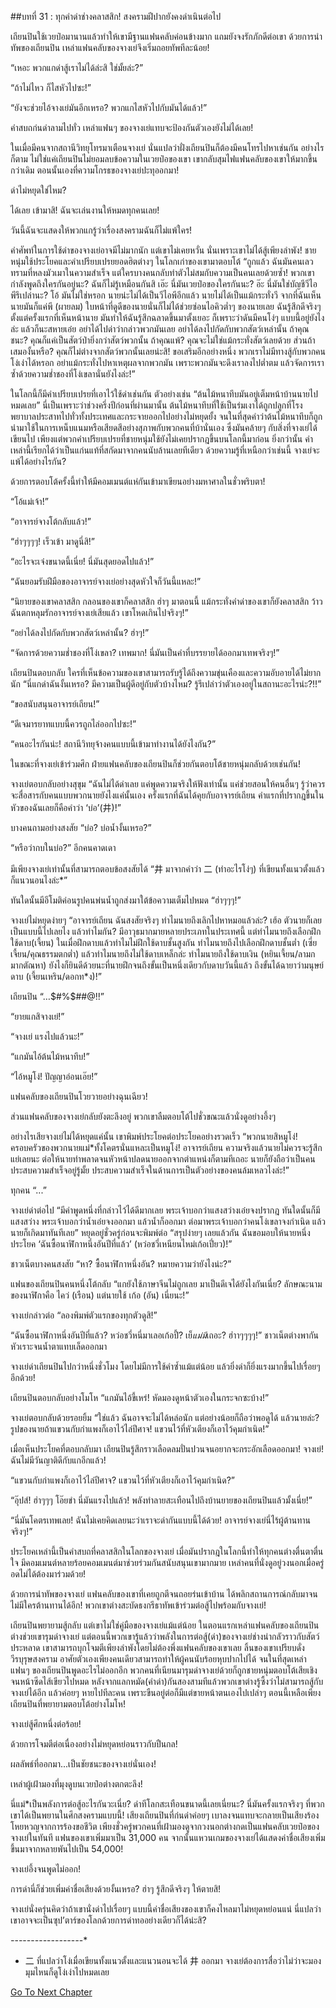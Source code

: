 ##บทที่ 31 : ทุกคำด่าช่างคลาสสิก!
สงครามฝีปากยังคงดำเนินต่อไป

เถียนปินใช้เวยป๋อมานานแล้วทำให้เขามีฐานแฟนคลับค่อนข้างมาก แถมยังจงรักภักดีต่อเขา ด้วยการนำทัพของเถียนปิน เหล่าแฟนคลับของจางเย่จึงเริ่มถอยทัพทีละน้อย!

“เหอะ พวกแกด่าสู้เราไม่ได้ล่ะสิ ใช่มั้ยล่ะ?”

“ถ้าไม่ไหว ก็ไสหัวไปซะ!”

“ยังจะช่วยไอ้จางเย่มันอีกเหรอ? พวกแกไสหัวไปกับมันได้แล้ว!”

คำสบถก่นด่าลามไปทั่ว เหล่าแฟนๆ ของจางเย่แทบจะป้องกันตัวเองยังไม่ได้เลย!

ในเมื่อมีคนจากสถานีวิทยุโทรมาเตือนจางเย่ นั่นแปลว่าฝั่งเถียนปินก็ต้องมีคนโทรไปหาเช่นกัน อย่างไรก็ตาม ไม่ใช่แค่เถียนปินไม่ยอมลบข้อความในเวยป๋อของเขา เขากลับสุมไฟแฟนคลับของเขาให้มากขึ้นกว่าเดิม ตอนนั้นเองที่ความโกรธของจางเย่ปะทุออกมา!

ด่าไม่หยุดใช่ไหม?

ได้เลย เข้ามาสิ! ฉันจะเล่นงานให้หมดทุกคนเลย!

วันนี้ฉันจะแสดงให้พวกแกรู้ว่าเรื่องสงครามฉันก็ไม่แพ้ใคร!

คำศัพท์ในการใช้ด่าของจางเย่อาจมีไม่มากนัก แต่เขาไม่เคยหวั่น นั่นเพราะเขาไม่ได้สู้เพียงลำพัง! ชายหนุ่มใช้ประโยคและคำเปรียบเปรยยอดฮิตต่างๆ ในโลกเก่าของเขามาตอบโต้ “ถูกแล้ว ฉันมันคนเลวทรามที่หลงมัวเมาในความสำเร็จ แต่ใครบางคนกลับทำตัวไม่สมกับความเป็นคนเลยด้วยซ้ำ! พวกเขากำลังพูดถึงใครกันอยู่นะ? ฉันก็ไม่รู้เหมือนกันสิ เอ๊ะ นี่มันเวยป๋อของใครกันนะ? อ๊ะ นี่มันใช่บัญชีวีไอพีรึเปล่านะ? โอ้ มันไม่ใช่หรอก นายน่ะไม่ได้เป็นวีไอพีอีกแล้ว นายไม่ได้เป็นแม้กระทั่งวี จากที่ฉันเห็นนายมันก็แค่พี (ผายลม) ใบหน้าที่ดูดีของนายนั่นก็ไม่ได้ช่วยซ่อนไอคิวต่ำๆ ของนายเลย ฉันรู้สึกดีจริงๆ ตั้งแต่ครั้งแรกที่เห็นหน้านาย มันทำให้ฉันรู้สึกฉลาดขึ้นมาตั้งเยอะ ก็เพราะว่าดันมีคนโง่ๆ แบบนี้อยู่ยังไงล่ะ แล้วก็นะสหายเอ๋ย อย่าได้ไปด่าว่ากล่าวพวกมันเลย อย่าได้ลงไปกัดกับพวกสัตว์เหล่านั้น ถ้าคุณชนะ? คุณก็แค่เป็นสัตว์ป่ายิ่งกว่าสัตว์พวกนั้น ถ้าคุณแพ้? คุณจะไม่ใช่แม้กระทั่งสัตว์เลยด้วย ส่วนถ้าเสมองั้นหรือ? คุณก็ไม่ต่างจากสัตว์พวกนั้นเลยน่ะสิ! ขอเสริมอีกอย่างหนึ่ง พวกเราไม่มีทางสู้กับพวกคนโง่เง่าได้หรอก อย่าแม้กระทั่งไปหาเหตุผลจากพวกมัน เพราะพวกมันจะดึงเราลงไปต่ำตม แล้วจัดการเราซ้ำด้วยความช่ำชองที่โง่เขลานั่นยังไงล่ะ!”

ในโลกนี้ก็มีคำเปรียบเปรยที่เอาไว้ใช้ด่าเช่นกัน ตัวอย่างเช่น “ต้นไม้หนาทึบมันอยู่เต็มหน้าบ้านนายไปหมดเลย” นี่เป็นเพราะว่าช่วงครึ่งปีก่อนที่ผ่านมานั้น ต้นไม้หนาทึบที่ใช้เป็นร่มเงาได้ถูกปลูกที่โรงพยาบาลประสาทไปทั่วทั้งประเทศและกระจายออกไปอย่างไม่หยุดยั้ง จนในที่สุดคำว่าต้นไม้หนาทึบก็ถูกนำมาใช้ในการเหน็บแนมหรือเสียดสีอย่างสุภาพกับพวกคนที่บ้านั่นเอง ซึ่งมันคล้ายๆ กับสิ่งที่จางเย่ได้เขียนไป เพียงแต่พวกคำเปรียบเปรยที่ชายหนุ่มใช้ยังไม่เคยปรากฎขึ้นบนโลกนี้มาก่อน ยิ่งกว่านั้น คำเหล่านี้เรียกได้ว่าเป็นแก่นแท้ที่สกัดมาจากคนนับล้านเลยทีเดียว ด้วยความรู้ที่เหนือกว่าเช่นนี้ จางเย่จะแพ้ได้อย่างไรกัน?

ด้วยการตอบโต้ครั้งนี้ทำให้มีคอมเมนต์แห่กันเข้ามาเขียนอย่างมหาศาลในชั่วพริบตา!

“โอ้แม่เจ้า!”

“อาจารย์จางโต้กลับแล้ว!”

“ฮ่าๆๆๆๆ! เร็วเข้า มาดูนี่สิ!”

“อะไรจะเจ๋งขนาดนี้เนี่ย! นี่มันสุดยอดไปแล้ว!”

“ฉันยอมรับฝีมือของอาจารย์จางเย่อย่างสุดหัวใจก็วันนี้แหละ!”

“นิยายของเขาคลาสสิก กลอนของเขาก็คลาสสิก ฮ่าๆ มาตอนนี้ แม้กระทั่งคำด่าของเขาก็ยังคลาสสิก ว้าว ฉันตกหลุมรักอาจารย์จางเย่เสียแล้ว เขาโหดเกินไปจริงๆ!”

“อย่าได้ลงไปกัดกับพวกสัตว์เหล่านั้น? ฮ่าๆ!”

“จัดการด้วยความช่ำชองที่โง่เขลา? เทพมาก! นี่มันเป็นคำที่บรรยายได้ออกมาเทพจริงๆ!”

เถียนปินตอบกลับ ใครที่เห็นข้อความของเขาสามารถรับรู้ได้ถึงความขุ่นเคืองและความอับอายได้ไม่ยากนัก “นี่แกด่าฉันงั้นเหรอ? มีความเป็นผู้ดีอยู่กับตัวบ้างไหม? รู้รึเปล่าว่าตัวเองอยู่ในสถานะอะไรน่ะ?!!”

“ขอสนับสนุนอาจารย์เถียน!”

“ดีเจมารยาทแบบนี้ควรถูกไล่ออกไปซะ!”

“คนอะไรกันน่ะ! สถานีวิทยุจ้างคนแบบนี้เข้ามาทำงานได้ยังไงกัน?”

ในขณะที่จางเย่เข้าร่วมศึก ฝ่ายแฟนคลับของเถียนปินก็ช่วยกันตอบโต้ชายหนุ่มกลับด้วยเช่นกัน!

จางเย่ตอบกลับอย่างสุขุม “ฉันไม่ได้ด่าเลย แค่พูดความจริงให้ฟังเท่านั้น แค่ช่วยสอนให้คนอื่นๆ รู้ว่าควรจะสื่อสารกับคนแบบพวกนายยังไงแค่นั้นเอง ครั้งแรกที่ฉันได้คุยกับอาจารย์เถียน คำแรกที่ปรากฎขึ้นในหัวของฉันเลยก็คือคำว่า ‘บ่อ’(井)!”

บางคนถามอย่างสงสัย “บ่อ? บ่อน้ำงั้นเหรอ?”

“หรือว่ากบในบ่อ?” อีกคนคาดเดา

มีเพียงจางเย่เท่านั้นที่สามารถตอบข้อสงสัยได้ “井 มาจากคำว่า 二 (ทำอะไรโง่ๆ) ที่เขียนทั้งแนวตั้งแล้วก็แนวนอนไงล่ะ*”

ทันใดนั้นมีอีโมติค่อนรูปคนพ่นน้ำถูกส่งมาใต้ข้อความเต็มไปหมด “ฮ่าๆๆๆ!”

จางเย่ไม่หยุดง่ายๆ “อาจารย์เถียน ฉันสงสัยจริงๆ ทำไมนายถึงเลิกไปหาหมอแล้วล่ะ? เฮ้อ ตัวนายก็เลยเป็นแบบนี้ไปเลยไง แล้วทำไมกัน? มีอาวุธมากมายหลายประเภทในประเทศนี้ แต่ทำไมนายถึงเลือกฝึกใช้ดาบ(เจี้ยน) ในเมื่อฝึกดาบแล้วทำไมไม่ฝึกใช้ดาบชั้นสูงกัน ทำไมนายถึงไปเลือกฝึกดาบชั้นต่ำ (เซี่ยเจี้ยน/คุณธรรมตกต่ำ) แล้วทำไมนายถึงไม่ใช้ดาบเหล็กล่ะ ทำไมนายถึงใช้ดาบเงิน (หยินเจี้ยน/ลามก มากตัณหา) ยังไงก็ยินดีด้วยนะที่นายฝึกจนถึงขั้นเป็นหนึ่งเดียวกับดาบวันนี้แล้ว ถึงขั้นได้ฉายาว่ามนุษย์ดาบ (เจี้ยนเหริน/ดอกท*ง)!”

เถียนปิน “…$#%$##@!!”

“ยายแกสิจางเย่!”

“จางเย่ แรงไปแล้วนะ!”

“แกมันไอ้ต้นไม้หนาทึบ!”

“ไอ้หมูโง่! ปัญญาอ่อนเอ๊ย!”

แฟนคลับของเถียนปินโวยวายอย่างฉุนเฉียว!

ส่วนแฟนคลับของจางเย่กลับยังตะลึงอยู่ พวกเขาลืมตอบโต้ไปชั่วขณะแล้วนั่งดูอย่างอึ้งๆ

อย่างไรเสียจางเย่ไม่ได้หยุดแค่นั้น เขาพิมพ์ประโยคต่อประโยคอย่างรวดเร็ว “พวกนายสิหมูโง่! ครอบครัวของพวกนายแม่*ทั้งโคตรนั่นแหละเป็นหมูโง่! อาจารย์เถียน ความจริงแล้วนายไม่ควรจะรู้สึกแย่เลยนะ ต่อให้นายทำพลาดจนหัวหน้าปลดนายออกจากตำแหน่งก็ตามทีเถอะ นายก็ยังถือว่าเป็นคนประสบความสำเร็จอยู่รู้มั้ย ประสบความสำเร็จในด้านการเป็นตัวอย่างของคนล้มเหลวไงล่ะ!”

ทุกคน “...”

จางเย่ด่าต่อไป “มีคำพูดหนึ่งที่กล่าวไว้ได้ดีมากเลย พระเจ้าบอกว่าแสงสว่างเอ๋ยจงปรากฎ ทันใดนั้นก็มีแสงสว่าง พระเจ้าบอกว่าน้ำเอ๋ยจงออกมา แล้วน้ำก็ออกมา ต่อมาพระเจ้าบอกว่าคนโง่เขลาจงกำเนิด แล้วนายก็เกิดมาทันทีเลย” หยุดอยู่ชั่วครู่ก่อนจะพิมพ์ต่อ “สรุปง่ายๆ เลยแล้วกัน ฉันขอมอบให้นายหนึ่งประโยค ‘ฉันซื้อนาฬิกาหนึ่งอันปีที่แล้ว’ (หว่อชวี่เหนียนไหม่เก้อเปี่ยว)!”

ชาวเน็ตบางคนสงสัย “หา? ซื้อนาฬิกาหนึ่งอัน? หมายความว่ายังไงน่ะ?”

แฟนของเถียนปินคนหนึ่งโต้กลับ “แกยังใช้ภาษาจีนไม่ถูกเลย มาเป็นดีเจได้ยังไงกันเนี่ย? ลักษณะนามของนาฬิกาคือ ไคว่ (เรือน) แต่นายใช้ เก้อ (อัน) เนี่ยนะ!”

จางเย่กล่าวต่อ “ลองพิมพ์ตัวแรกของทุกตัวดูสิ!”

“ฉันซื้อนาฬิกาหนึ่งอันปีที่แล้ว? หว่อชวี่หนี่มาเลอเก้อปี้? เย็*แม่มึ*เถอะ? ฮ่าาๆๆๆๆ!” ชาวเน็ตต่างพากันหัวเราะจนน้ำตาแทบเล็ดออกมา

จางเย่ด่าเถียนปินไปกว่าหนึ่งชั่วโมง โดยไม่มีการใช้คำซ้ำแม้แต่น้อย แล้วยิ่งด่าก็ยิ่งแรงมากขึ้นไปเรื่อยๆ อีกด้วย!

เถียนปินตอบกลับอย่างโมโห “แกมันไอ้ขี้เหร่! หัดมองดูหน้าตัวเองในกระจกซะบ้าง!”

จางเย่ตอบกลับด้วยรอยยิ้ม “ใช่แล้ว ฉันอาจจะไม่ได้หล่อนัก แต่อย่างน้อยก็ถือว่าพอดูได้ แล้วนายล่ะ? รูปของนายถ้าแขวนกับกำแพงก็เอาไว้ไล่ปีศาจ! แขวนไว้ที่หัวเตียงก็เอาไว้คุมกำเนิด!”

เมื่อเห็นประโยคที่ตอบกลับมา เถียนปินรู้สึกราวเลือดลมปั่นปวนจนอยากจะกระอักเลือดออกมา! จางเย่! ฉันไม่มีวันญาติดีกับแกอีกแล้ว!

“แขวนกับกำแพงก็เอาไว้ไล่ปีศาจ? แขวนไว้ที่หัวเตียงก็เอาไว้คุมกำเนิด?”

“อุ๊ปส์! ฮ่าๆๆๆ โอ๊ยขำ นี่มันแรงไปแล้ว! พลังทำลายสะเทือนไปถึงบ้านยายของเถียนปินแล้วมั้งเนี่ย!”

“นี่มันโคตรเทพเลย! ฉันไม่เคยคิดเลยนะว่าเราจะด่ากันแบบนี้ได้ด้วย! อาจารย์จางเย่นี่ไร้ผู้ต้านทานจริงๆ!”

ประโยคเหล่านี้เป็นคำสบถที่คลาสสิกในโลกของจางเย่ เมื่อมันปรากฎในโลกนี้ทำให้ทุกคนต่างตื่นตาตื่นใจ มีคอมเมนต์หลายร้อยคอมเมนต์มาช่วยร่วมกันสนับสนุนเขามากมาย เหล่าคนที่นั่งดูอยู่วงนอกเมื่อครู่อดไม่ได้ต้องมาร่วมด้วย!

ด้วยการนำทัพของจางเย่ แฟนคลับของเขาที่เคยถูกตีจนถอยร่นเข้าบ้าน ได้พลิกสถานการณ์กลับมาจนไม่มีใครต้านทานได้อีก! พวกเขาต่างสะบัดธงกรีธาทัพเข้าร่วมต่อสู้ไปพร้อมกับจางเย่!

เถียนปินพยายามสู้กลับ แต่เขาไม่ใช่คู่มือของจางเย่แม้แต่น้อย ในตอนแรกเหล่าแฟนคลับของเถียนปินต่างช่วยเขารุมด่าจางเย่ แต่ตอนนี้พวกเขารู้แล้วว่าพลังในการต่อสู้(ด่า)ของจางเย่ช่างน่ากลัวราวกับสัตว์ประหลาด เขาสามารถบุกโจมตีเพียงลำพังโดยไม่ต้องพึ่งแฟนคลับของเขาเลย ลิ้นของเขาเปรียบดั่งวีรบุรุษสงคราม อาศัยตัวเองเพียงคนเดียวสามารถทำให้ผู้คนนับร้อยหุบปากไปได้ จนในที่สุดเหล่าแฟนๆ ของเถียนปินพูดอะไรไม่ออกอีก พวกคนที่เนียนมารุมด่าจางเย่ด้วยก็ถูกชายหนุ่มตอบโต้เสียเชิงจนหน้าซีดไส้เขียวไปหมด หลังจากแลกหมัด(คำด่า)กันสองสามทีแล้วพวกเขาต่างรู้ซึ้งว่าไม่สามารถสู้กับจางเย่ได้อีก แล้วค่อยๆ หายไปทีละคน เพราะขืนอยู่ต่อก็มีแต่ขายหน้าตนเองไปเปล่าๆ ตอนนี้เหลือเพียงเถียนปินที่พยายามตอบโต้อย่างโมโห!

จางเย่สู้ศึกหนึ่งต่อร้อย!

ด้วยการโจมตีต่อเนื่องอย่างไม่หยุดหย่อนราวกับปืนกล!

ผลลัพธ์ที่ออกมา...เป็นชัยชนะของจางเย่นั่นเอง!

เหล่าผู้เฝ้ามองที่มุงดูบนเวยป๋อต่างตกตะลึง!

นี่แม่*เป็นพลังการต่อสู้อะไรกันวะเนี่ย? ด่าทีโลกสะเทือนขนาดนี้เลยเนี่ยนะ? นี่มันครั้งแรกจริงๆ ที่พวกเขาได้เป็นพยานในศึกสงครามแบบนี้! เสียงเถียนปินที่ก่นด่าค่อยๆ เบาลงจนแทบจะกลายเป็นเสียงร้องโหยหวญจากการร้องขอชีวิต เพียงชั่วครู่พวกคนที่เฝ้ามองดูจากวงนอกต่างกดเป็นแฟนคลับเวยป๋อของจางเย่ในทันที แฟนของเขาเพิ่มมาเป็น 31,000 คน จากนั้นแหวนเกมของจางเย่ได้แสดงค่าชื่อเสียงเพิ่มขึ้นมาจากหลายพันไปเป็น 54,000!

จางเย่อึ้งจนพูดไม่ออก!

การด่านี่ก็ช่วยเพิ่มค่าชื่อเสียงด้วยงั้นเหรอ? ฮ่าๆ รู้สึกดีจริงๆ ให้ตายสิ!

จางเย่นั่งครุ่นคิดว่าถ้าเขานั่งด่าไปเรื่อยๆ แบบนี้ค่าชื่อเสียงของเขาก็คงไหลมาไม่หยุดหย่อนแน่ นี่แปลว่าเขาอาจจะเป็นซุป’ตาร์ของโลกด้วยการด่าทออย่างเดียวก็ได้น่ะสิ?

*-*-*-*-*-*-*-*-*-*-*-*-*-*-*-*-*-*-*

* 二 ที่แปลว่าโง่เมื่อเขียนทั้งแนวตั้งและแนวนอนจะได้ 井 ออกมา จางเย่ต้องการสื่อว่าไม่ว่าจะมองมุมไหนก็ดูโง่เง่าไปหมดเลย


[Go To Next Chapter]( ./33.md)